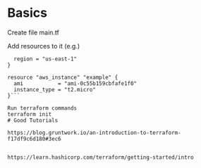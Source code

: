 # Basics
Create file main.tf

Add resources to it (e.g.)

```provider "aws" {
  region = "us-east-1"
}

resource "aws_instance" "example" {
  ami           = "ami-0c55b159cbfafe1f0"
  instance_type = "t2.micro"
}```

Run terraform commands
terraform init
# Good Tutorials

https://blog.gruntwork.io/an-introduction-to-terraform-f17df9c6d180#3ec6


https://learn.hashicorp.com/terraform/getting-started/intro